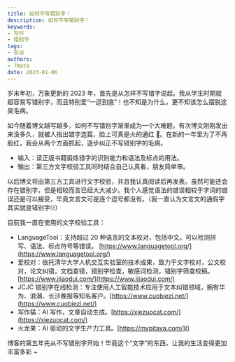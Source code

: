```yaml
---
title: 如何不写错别字！
description: 如何不写错别字！
keywords:
- 写作
- 错别字
tags: 
- 杂谈
authors:
- 7Wate
date: 2023-01-06
---
```


岁末年初，万象更新的 2023 年，首先是从怎样不写错字说起。我从学生时期就超容易写错别字，而且特别爱“一逗到底”！也不知是为什么，更不知该怎么摆脱这臭毛病。

如今随着博文越写越多，如何不写错别字渐渐成为一个大难题。有次博文刚刚发出来没多久，就被人指出错字连篇，脸上可真是火的通红 🤪。在新的一年里为了不再脸红，我会从两个方面抓起，逐步纠正不写错别字的毛病。

 - 输入：读正版书籍锻炼错字的识别能力和语法及标点的用法。
 - 输出：第三方文字校验工具同时结合自己认真看，朋友简单审。

以后博文将由第三方工具进行文字校验，并且我认真阅读后再发表。虽然可能还会存在错别字，但是相较而言已经大大减少。我个人感觉语法的错误相较于字词的错误还是可以接受，毕竟文言文可是连个逗号都没有。（我一直认为文言文的通假字其实就是错别字🙄）

目前我一直在使用的文字校验工具：

 - LanguageTool：支持超过 20 种语言的文本校对，包括中文。可以检测拼写、语法、标点符号等错误。 [https://www.languagetool.org/](https://www.languagetool.org/)
 - 爱校对：依托清华大学人机交互实验室的技术成果，致力于文字校对，公文校对，论文纠错，文档查错，错别字检查，敏感词检测，错别字筛查校稿。[https://www.ijiaodui.com/](https://www.ijiaodui.com/)
 - JCJC 错别字在线检测：专注使用人工智能技术应用于文本纠错领域，拥有华为、浪潮、长沙晚报等知名客户。[https://www.cuobiezi.net/](https://www.cuobiezi.net/)
 - 写作猫：AI 写作，文章自动生成。[https://xiezuocat.com/](https://xiezuocat.com/)
 - 火龙果：AI 驱动的文字生产力工具。[https://mypitaya.com/]()

博客的第五年先从不写错别字开始！毕竟这个“文字”的东西，让我的生活变得更加丰富多彩 ~